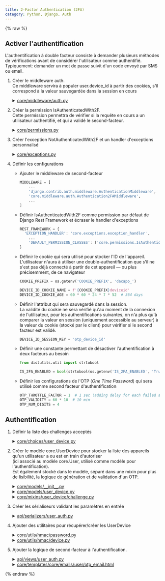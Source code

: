 ```yaml
---
title: 2-Factor Authentication (2FA)
category: Python, Django, Auth
---
```

{% raw %}

## Activer l'authentification

L'authentification à double facteur consiste à demander plusieurs méthodes de vérifications avant de considérer l'utilisateur comme authentifié. Typiquement: demander un mot de passe suivit d'un code envoyé par SMS ou email.

1. Créer le middleware auth.  
   Ce middleware servira à populer user.device_id à partir des cookies, s'il correspond à la valeur sauvegardée dans la session en cours

    <details>
      <summary><ins>core/middleware/auth.py</ins></summary>

      <pre lang="python">
      import functools
      import time

      from django.conf import settings
      from django.utils.functional import SimpleLazyObject
      from django.utils.http import http_date


      class Authentication2FAMiddleware:
          """
          Recycles django_otp.middleware.OTPMiddleware's logic

          Simply adds device_id on ``request.user``
          which will be ``None`` if the user didn't verify the device
          """
          def __init__(self, get_response=None):
              self.get_response = get_response

          def __call__(self, request):
              """
              If we don't render a template (probably a JSON Response):
              Code to be executed for each request before the view (and later middlewares) are called.
              """
              user = getattr(request, 'user', None)
              if user is not None:
                  request.user = SimpleLazyObject(
                      functools.partial(self._verify_device, request, user),
                  )

              response = self.get_response(request)
              return self.process_response(request, response)

          def _verify_device(self, request, user):
              """
              Sets OTP-related fields on an authenticated user.
              """
              user.device_id = getattr(user, '_force_device_id', None)

              if user.is_authenticated:
                  session_device_id = request.session.get(settings.DEVICE_ID_SESSION_KEY)
                  cookie_device_id = request.COOKIES.get(settings.DEVICE_ID_COOKIE_NAME, None)

                  if (
                      session_device_id
                      and cookie_device_id
                      and session_device_id == cookie_device_id
                  ):
                      user.device_id = session_device_id

              return user

          def _set_deviceid(self, request, response):
              cookie_name = settings.DEVICE_ID_COOKIE_NAME

              if cookie_name in request.COOKIES:
                  max_age = settings.DEVICE_ID_COOKIE_AGE
                  expires_time = time.time() + max_age
                  expires = http_date(expires_time)

                  response.set_cookie(
                      cookie_name,
                      request.COOKIES[cookie_name],
                      max_age=max_age,
                      expires=expires,
                      domain=settings.SESSION_COOKIE_DOMAIN,
                      path=settings.SESSION_COOKIE_PATH,
                      secure=settings.SESSION_COOKIE_SECURE or None,
                      httponly=True,
                  )
              else:
                  response.delete_cookie(
                      cookie_name,
                      path=settings.SESSION_COOKIE_PATH,
                      domain=settings.SESSION_COOKIE_DOMAIN,
                  )

          def process_response(self, request, response):
              if (
                  not getattr(request, 'deviceid_cookie_needs_reset', False)
                  or getattr(response, 'deviceid_cookie_set', False)
              ):
                  return response

              self._set_deviceid(request, response)
              response.deviceid_cookie_set = True
              return response
      </pre>
    </details>

2. Créer la permission IsAuthenticatedWith2F.  
   Cette permission permettra de vérifier si la requête en cours a un utilisateur authentifié, et qui a validé le second-facteur.

    <details>
      <summary><ins>core/permissions.py</ins></summary>

      <pre lang="python">
      from rest_framework.permissions import IsAuthenticated


      # ---------------------------------------------------------
      # AUTH
      # ---------------------------------------------------------

      class IsAuthenticatedWith2F(IsAuthenticated):
          __default_code = '2fa_required'
          __default_message = _('2nd-factor authentication required.')

          def has_permission(self, request, view):
              self.code = None
              self.message = None

              if not super().has_permission(request, view):
                  return False

              if not settings.IS_2FA_ENABLED:
                  return True

              if getattr(request.user, 'device_id', None) is None:
                  self.code = self.__default_code
                  self.message = self.__default_message
                  return False

              return True
      </pre>
    </details>

3. Créer l'exception NotAuthenticatedWith2F et un handler d'exceptions personnalisé

    <details>
      <summary><ins>core/exceptions.py</ins></summary>

      <pre lang="python">
      from rest_framework_json_api.exceptions import exception_handler as base_exception_handler
      from rest_framework import exceptions, status

      from django.utils.translation import gettext_lazy as _


      class NotAuthenticatedWith2F(exceptions.NotAuthenticated):
          """
          Mix between ValidationError and NotAuthenticated
          Should match code and message of IsAuthenticatedWith2F
          """
          default_code = '2fa_required'
          default_detail = _('2nd-factor authentication required.')

          def __init__(self, detail=None, code=None):
              if detail is None:
                  detail = self.default_detail
              if code is None:
                  code = self.default_code

              # For validation failures, we may collect many errors together,
              # so the details should always be coerced to a list if not already.
              if isinstance(detail, tuple):
                  detail = list(detail)
              elif not isinstance(detail, dict) and not isinstance(detail, list):
                  detail = [detail]

              self.detail = exceptions._get_error_details(detail, code)


      def exception_handler(exc, context):
          """
          Undo APIView.handle_exception's bullshit
          Note: Although the HTTP standard specifies "401 unauthorized",
          semantically this response means "unauthenticated"
          """
          if isinstance(exc, (exceptions.NotAuthenticated,
                              exceptions.AuthenticationFailed)):
              exc.status_code = status.HTTP_401_UNAUTHORIZED

          return base_exception_handler(exc, context)
      </pre>
    </details>

4. Définir les configurations

   - Ajouter le middleware de second-facteur

      ``` python
      MIDDLEWARE = [
          ...
          'django.contrib.auth.middleware.AuthenticationMiddleware',
          'core.middleware.auth.Authentication2FAMiddleware',
          ...
      ]
      ```

   - Définir IsAuthenticatedWith2F comme permission par défaut de Django Rest Framework et écraser le handler d'exceptions

      ``` python
      REST_FRAMEWORK = {
        'EXCEPTION_HANDLER': 'core.exceptions.exception_handler',
          ...
          'DEFAULT_PERMISSION_CLASSES': ('core.permissions.IsAuthenticatedWith2F',),
      }
      ```

   - Définir le cookie qui sera utilisé pour stocker l'ID de l'appareil.  
      L'utilisateur n'aura à utiliser une double-authentification que s'il ne s'est pas déjà connecté à partir de cet appareil — ou plus précisemment, de ce navigateur

      ``` python
      COOKIE_PREFIX = os.getenv('COOKIE_PREFIX', 'dacapo_')

      DEVICE_ID_COOKIE_NAME = f'{COOKIE_PREFIX}deviceid'
      DEVICE_ID_COOKIE_AGE = 60 * 60 * 24 * 7 * 52  # 364 days
      ```

   - Définir l'attribut qui sera sauvegardé dans la session.  
     La validité du cookie ne sera vérifié qu'au moment de la connexion de l'utilisateur, pour les authentifications suivantes, on n'a plus qu'à comparer la valeur en session (uniquement accessible au serveur) à la valeur du cookie (stocké par le client) pour vérifier si le second facteur est validé.

      ``` python
      DEVICE_ID_SESSION_KEY = 'otp_device_id'
      ```

   - Définir une constante permettant de désactiver l'authentification à deux facteurs au besoin

      ``` python
      from distutils.util import strtobool

      IS_2FA_ENABLED = bool(strtobool(os.getenv('IS_2FA_ENABLED', 'True')))
      ```

   - Définir les configurations de l'OTP (*One Time Password*) qui sera utilisé comme second facteur d'authentification

      ``` python
      OTP_THROTTLE_FACTOR = 1  # 1 sec (adding delay for each failed attempt — 1, 2, 4, 8...)
      OTP_VALIDITY = 60 * 10  # 10 min
      OTP_NUM_DIGITS = 4
      ```

## Authentification

1. Définir la liste des challenges acceptés

    <details>
      <summary><ins>core/choices/user_device.py</ins></summary>

      <pre lang="python">
      from django.utils.translation import gettext_lazy as _


      class ChallengeTypeChoicesMixin:
          CHALLENGE_EMAIL = 'email'

          CHALLENGE_CHOICES = (
              (CHALLENGE_EMAIL, _('email')),
          )
      </pre>
    </details>

2. Créer le modèle core.UserDevice pour stocker la liste des appareils qu'un utilisateur a ou est en train d'autoriser  
   (ici associé au modèle core.User, utilisé comme modèle pour l'authentification).  
   Est également stocké dans le modèle, séparé dans une mixin pour plus de lisibilité, la logique de génération et de validation d'un OTP.

    <details>
      <summary><ins>core/models/__init__.py</ins></summary>

      <pre lang="python">
      # flake8: noqa
      ...
      from .user_device import UserDevice
      </pre>
    </details>

    <details>
      <summary><ins>core/models/user_device.py</ins></summary>

      <pre lang="python">
      from django.db import models

      from .mixins.user_device.challenge import (  # noqa
          UserDeviceChallengeMixin,
          BadToken,
          TokenExpired,
          VerifyNotAllowed,
      )


      class UserDevice(
          UserDeviceChallengeMixin,
      ):
          """
          List of devices that the user has confirmed
          or is trying to confirm
          """
          created_at = models.DateTimeField(auto_now_add=True)
          updated_at = models.DateTimeField(auto_now=True)

          user = models.ForeignKey(
              'user',
              on_delete=models.CASCADE,
              related_name='devices',
          )
          name = models.CharField(
              max_length=64,
              help_text='This is a token generated on the fly.',
          )
          is_confirmed = models.BooleanField(
              default=True,
              help_text='Is this device ready for use?',
          )
      </pre>
    </details>

    <details>
      <summary><ins>core/mixins/user_device/challenge.py</ins></summary>

      <pre lang="python">
      from datetime import timedelta

      from django.db import models
      from django.conf import settings
      from django.utils import timezone
      from django.utils.translation import gettext as _
      from django.utils.translation import ngettext
      from django.utils import formats

      from core.utils.functions.random import random_number_token
      from core.choices.user_device import ChallengeTypeChoicesMixin
      from rest_framework.exceptions import ValidationError


      class BadToken(ValidationError):
          """
          Token does not match.
          """
          default_detail = _('Invalid OTP.')
          default_code = 'invalid'


      class TokenExpired(BadToken):
          """
          Token timestamp is older than required max_age.
          """
          default_detail = _('Expired OTP.')
          default_code = 'expired'


      class VerifyNotAllowed(BadToken):
          """
          Rejected due to required delay after failed attempt(s).
          """
          default_detail = _('Too many failed attempts.')
          default_code = 'not_allowed'


      class UserDeviceChallengeMixin(
          ChallengeTypeChoicesMixin,
          models.Model,
      ):
          challenge_otp = models.CharField(
              max_length=16,
              blank=True,
              null=True,
          )
          challenge_type = models.CharField(
              max_length=8,
              blank=True,
              null=True,
              choices=ChallengeTypeChoicesMixin.CHALLENGE_CHOICES,
          )
          challenge_valid_until = models.DateTimeField(
              null=True,
              blank=True,
              default=None,
              help_text='The timestamp of the moment of expiry of the saved otp.',
          )
          challenge_failure_timestamp = models.DateTimeField(
              null=True,
              blank=True,
              default=None,
              help_text='A timestamp of the last failed verification attempt. Null if last attempt succeeded.',
          )
          challenge_failure_count = models.PositiveIntegerField(
              default=0,
              help_text='Number of successive failed attempts.',
          )

          class Meta:
              abstract = True

          @property
          def throttle_factor(self):
              return settings.OTP_THROTTLE_FACTOR

          @property
          def challenge_otp_length(self):
              return settings.OTP_NUM_DIGITS or 6

          @property
          def challenge_otp_validity(self):
              return settings.OTP_VALIDITY or 600

          def generate_otp(self, challenge_type=None):
              """
              Generates a token of the specified length, then sets it on the model
              and sets the expiration of the token on the model.

              :param integer length      — Number of decimal digits in the generated token.
              :param integer valid_secs  — Amount of seconds the token should be valid.
              """
              self.challenge_type = challenge_type
              self.challenge_otp = random_number_token(self.challenge_otp_length)
              self.challenge_valid_until = timezone.now() + timedelta(seconds=self.challenge_otp_validity)

          def verify_otp(self, value):
              """
              Verifies an otp by content and expiry.
              On success, the otp is cleared

              :param string token — The OTP token provided by the user.
              :throw BadToken
              """
              self.verify_is_allowed()

              if self.challenge_otp is None:
                  raise BadToken()

              if self.challenge_otp != value:
                  self.throttle_increment()

                  raise BadToken()

              now = timezone.now()
              if now > self.challenge_valid_until:
                  self.throttle_increment()

                  raise TokenExpired()

              self.throttle_reset()
              self.challenge_otp = None
              self.challenge_valid_until = now  # set it as no longer valid

          def throttle_increment(self):
              """
              Call this method to increase throttling (normally when a verify attempt failed).
              """
              self.challenge_failure_timestamp = timezone.now()
              self.challenge_failure_count += 1

          def throttle_reset(self):
              """
              Call this method to reset throttling (normally when a verify attempt succeeded).
              """
              self.challenge_failure_timestamp = None
              self.challenge_failure_count = 0

          def verify_is_allowed(self):
              """
              :throw VerifyNotAllowed
              """
              if not (factor := self.throttle_factor):
                  return

              if not self.challenge_failure_count or self.challenge_failure_timestamp is None:
                  return

              now = timezone.now()
              delay = (now - self.challenge_failure_timestamp).total_seconds()

              # Required delays should be 1, 2, 4, 8 ...
              delay_required = factor * (2 ** (self.challenge_failure_count - 1))

              max_delay = 3*86400  # safeguard: 3 days max
              if delay_required > max_delay:
                  delay_required = max_delay

              if delay >= delay_required:
                  return

              # Feedback
              failure_msg = ngettext(
                  'You have failed {failure_count} time',
                  'You have failed {failure_count} times',
                  self.challenge_failure_count,
              ).format(
                  failure_count=self.challenge_failure_count
              )

              locked_until = formats.date_format(
                  timezone.localtime(
                      self.challenge_failure_timestamp + timedelta(seconds=delay_required+60)
                  ),
                  'TIME_FORMAT' if delay_required < 86400 else 'SHORT_DATETIME_FORMAT',
              )
              detail = _('{failure_msg}, please wait until {locked_until} before retrying').format(
                  failure_msg=failure_msg,
                  locked_until=locked_until,
              )
              raise VerifyNotAllowed(detail)
      </pre>
    </details>

3. Créer les sérialiseurs validant les paramètres en entrée

    <details>
      <summary><ins>api/serializers/user_auth.py</ins></summary>

      <pre lang="python">
      from django.core.validators import validate_email

      from rest_framework_json_api import serializers, relations

      from core.models.user import User
      from core.models.user_device import UserDevice
      from .medical_center import MedicalCenterSerializer
      from .mcm_center import MCMCenterSerializer


      class UserAuthSerializer(serializers.Serializer):
          """Serializer checking data to authenticate an user."""

          email = serializers.CharField(required=True, max_length=254, validators=[validate_email])
          password = serializers.CharField(required=True)

          class JSONAPIMeta:
              resource_name = 'user-login'


      class UserSerializer(serializers.ModelSerializer):
          """Serializer sending back infos about the current authenticated user."""

          class JSONAPIMeta:
              resource_name = 'user'

          class Meta:
              model = User
              fields = '__all__'


      class DeviceSerializer(serializers.ModelSerializer):

          # Force response to be of type "user-device", not "user-login"
          _poly_force_type_resolution = True

          class JSONAPIMeta:
              resource_name = 'user-device'

          class Meta:
              model = UserDevice
              fields = (
                  'is_confirmed',
                  'challenge_valid_until',
                  'challenge_failure_timestamp',
                  'challenge_failure_count',
              )


      class ChallengeOptionsSerializer(serializers.Serializer):
          """
          Serializer checking data to resend an OTP
          """
          challenge_type = serializers.ChoiceField(
              required=False,
              allow_null=True,
              choices=UserDevice.CHALLENGE_CHOICES,
          )

          class JSONAPIMeta:
              resource_name = 'user-otp-options'


      class ChallengeSerializer(serializers.Serializer):
          """
          Serializer checking data to validate an OTP
          """
          challenge_otp = serializers.CharField(
              required=True,
              allow_null=False,
              allow_blank=False,
          )

          class JSONAPIMeta:
              resource_name = 'user-otp'
      </pre>
    </details>

4. Ajouter des utilitaires pour récupérer/créer les UserDevice 

    <details>
      <summary><ins>core/utils/hmac/password.py</ins></summary>

      <pre lang="python">
      from django.conf import settings
      from django.contrib.auth.tokens import PasswordResetTokenGenerator
      from django.core.signing import BadSignature, SignatureExpired
      from django.utils.crypto import constant_time_compare
      from django.utils.http import base36_to_int


      class PasswordTokenGenerator(PasswordResetTokenGenerator):
          """
          Mix between PasswordResetTokenGenerator and TimestampSigner
          for better error handling
          """
          key_salt = 'core.PasswordTokenGenerator'
          _timeout = None

          def __init__(self, timeout=None):
              super().__init__()

              self._timeout = timeout

          def _get_timeout(self):
              return self._timeout or settings.PASSWORD_RESET_TIMEOUT

          def _set_timeout(self, timeout):
              self._timeout = timeout

          def check_token(self, user, token):
              """
              Check that a reset token is correct for a given user.
              """
              if not (user and token):
                  raise BadSignature()
              # Parse the token
              try:
                  ts_b36, _ = token.split('-')
              except ValueError:
                  raise BadSignature()

              try:
                  ts = base36_to_int(ts_b36)
              except ValueError:
                  raise BadSignature()

              # Check that the timestamp/uid has not been tampered with
              if not constant_time_compare(self._make_token_with_timestamp(user, ts), token):
                  raise BadSignature()

              # Check the timestamp is within limit.
              timeout = self._get_timeout()

              if timeout and (self._num_seconds(self._now()) - ts) > timeout:
                  raise SignatureExpired()

              return True
      </pre>
    </details>
    <details>
      <summary><ins>core/utils/hmac/device.py</ins></summary>

      <pre lang="python">
      from django.conf import settings

      from .password import PasswordTokenGenerator
      from core.models.user_device import UserDevice


      class DeviceIdTokenGenerator(PasswordTokenGenerator):
          """
          A same deviceid cookie may be used to log in to several user accounts
          We're not targeting a specific user here, just the device
          And checking that the user didn't tamper his deviceid cookie

          Note: We then check if this deviceid has been confirmed for the current user
          (saved in db in user.devices)
          """
          key_salt = 'core.DeviceIdTokenGenerator'

          def _get_timeout(self):
              return self._timeout or settings.DEVICE_ID_COOKIE_AGE

          def _make_hash_value(self, user, timestamp):
              return f'{timestamp}'


      user_deviceid_token_generator = DeviceIdTokenGenerator()


      def get_device_id(request, user):
          """
          :return string|None token
          """

          # Cookie exists?
          try:
              token = request.COOKIES[settings.DEVICE_ID_COOKIE_NAME]
          except KeyError:
              return None

          # Hasn't been tampered?
          try:
              if user_deviceid_token_generator.check_token(user, token):
                  return token
          except Exception:
              del request.COOKIES[settings.DEVICE_ID_COOKIE_NAME]

          return None


      def get_device(request, user):
          """
          :return Device device
          """

          # Get device cookie
          token = get_device_id(request, user)

          if token:
              match = UserDevice.objects.filter(
                  user_id=user.pk,
                  name=token,
              )[:1]
              if len(match):
                  return match[0]
          else:
              token = user_deviceid_token_generator.make_token(user)
              request.COOKIES[settings.DEVICE_ID_COOKIE_NAME] = token

              # rest_framework.Request is proxying WSGIRequest
              setattr(request._request, 'deviceid_cookie_needs_reset', True)

          device = UserDevice.objects.create(
              user_id=user.pk,
              name=token,
              is_confirmed=False,
          )
          return device
      </pre>
    </details>

5. Ajouter la logique de second-facteur à l'authentification.

    <details>
      <summary><ins>api/views/user_auth.py</ins></summary>

      <pre lang="python">
      from celery import shared_task
      from celery.utils.log import get_task_logger

      from django.conf import settings
      from django.contrib import auth
      from django.middleware.csrf import get_token
      from django.utils.translation import gettext as _
      from django.http import Http404

      from rest_framework.response import Response
      from rest_framework.permissions import AllowAny
      from rest_framework import serializers, status
      from drf_yasg.utils import swagger_auto_schema, no_body

      from api.serializers.user_auth import (
          UserSerializer,
          UserAuthSerializer,
          DeviceSerializer,
          ChallengeSerializer,
          ChallengeOptionsSerializer,
      )
      from core.decorators import action, csrf_protect_m
      from core.utils.hmac.device import get_device
      from core.utils.views import (
          serializer_validation_error,
          GenericViewSet,
      )
      from core.exceptions import NotAuthenticatedWith2F
      from core.models.user_device import UserDevice, VerifyNotAllowed, BadToken
      from core.permissions import IsAuthenticated, IsAuthenticatedWith2F

      task_logger = get_task_logger('core')


      class UserAuthViewSet(UserAuthMixin, GenericViewSet):
          """
          View for the authentication process
          """
          serializer_class = UserAuthSerializer

          def get_response_serializer(self, *args, **kwargs):
              return UserSerializer(*args, **kwargs)

          def get_serializer_class(self):
              if self.action == 'validate_otp':
                  return ChallengeSerializer

              if self.action == 'resend_otp':
                  return ChallengeOptionsSerializer

              return self.serializer_class

          # ---------------------------------------------------------
          # Authentication
          # ---------------------------------------------------------

          @swagger_auto_schema(responses={
              204: 'authenticated',
              401: 'not authenticated',
          })
          @action(methods=['GET'], url_path='is-authenticated', permission_classes=(AllowAny,))
          def is_authenticated(self, request, **kwargs):
              """
              Check if the user is logged in
              """

              # Add CSRF token if not already there
              get_token(request)

              self.check_additional_permissions((IsAuthenticatedWith2F(),))

              return Response(status=status.HTTP_204_NO_CONTENT)

          @swagger_auto_schema(responses={
              200: UserSerializer,
          })
          @action(methods=['GET'], url_path='user')
          def user(self, request, **kwargs):
              """
              Retrieve the current user data
              """
              return Response(UserSerializer(instance=request.user).data)

          @swagger_auto_schema(request_body=no_body, responses={
              204: 'ack',
          })
          @action(methods=['POST'], url_path='logout', permission_classes=(AllowAny,))
          def logout(self, request, **kwargs):
              """
              Logout
              """
              auth.logout(request)

              return Response(status=status.HTTP_204_NO_CONTENT)

          @swagger_auto_schema(responses={
              201: UserSerializer,
              401: 'OTP required to validate authentication',
          })
          @csrf_protect_m
          @action(methods=['POST'], url_path='login', permission_classes=(AllowAny,))
          def login(self, request, **kwargs):
              """
              Log in
              """

              # Data is valid?
              serializer = self.get_serializer(data=request.data)
              serializer.is_valid(raise_exception=True)

              # User exists?
              # Note: selects the appropriate AUTHENTICATION_BACKENDS and calls its authenticate()
              user = auth.authenticate(
                  request,
                  email=serializer.validated_data.get('email'),
                  password=serializer.validated_data.get('password'),
              )
              if user is None:
                  raise serializers.ValidationError(_('Your email or password is invalid.'))

              if user.is_waiting_validation:
                  raise serializer_validation_error(
                      {
                          'email': _('The admin hasn’t validated your account yet.'),
                      },
                      code='is_waiting_validation'
                  )

              # Set session
              request.user = user
              auth.login(request, user)

              # Require 2nd factor authentication?
              response = self._send_2nd_factor_otp(request, user)

              # Return user data
              return response or Response(UserSerializer(instance=user).data)

          # ---------------------------------------------------------
          # Authentication - 2nd factor
          # ---------------------------------------------------------

          def _send_2nd_factor_otp(self, request, user, challenge_type=None):
              """
              Generate and send an OTP
              if the current device isn't already confirmed
              """
              if not settings.IS_2FA_ENABLED:
                  return

              # Running tests?
              if getattr(request, '_dont_enforce_csrf_checks', False):
                  request.session[settings.DEVICE_ID_SESSION_KEY] = 'BYPASS'
                  request.COOKIES[settings.DEVICE_ID_COOKIE_NAME] = 'BYPASS'
                  setattr(request._request, 'deviceid_cookie_needs_reset', True)
                  return

              # The current device is confirmed for the current user?
              device = get_device(request, user)
              if device.is_confirmed:
                  request.session[settings.DEVICE_ID_SESSION_KEY] = device.name

                  # Set updated_at (we cleanup unused devices)
                  device.save()
                  return

              # Detect challenge type
              if challenge_type is None:
                  challenge_type = UserDevice.CHALLENGE_EMAIL

              detail = None
              try:
                  # Too many attempts to validate otp?
                  device.verify_is_allowed()

                  # Generate an OTP
                  device.generate_otp(challenge_type=challenge_type)
                  device.save()

                  ctx = {
                      'user_fullname': user.fullname,
                      'user_is_staff': user.is_staff,
                      'otp': device.challenge_otp,
                  }

                  # Send the OTP
                  if challenge_type == 'email':
                      send_otp_email.delay(user.id, user.email, ctx)

                  # Message
                  detail = _('A 4-digit authentication code has just been sent to you by {challenge_type}.').format(
                      challenge_type=device.get_challenge_type_display(),
                  )

              except VerifyNotAllowed as e:
                  detail = str(e)

              raise NotAuthenticatedWith2F(detail=detail)

          @swagger_auto_schema(responses={
              201: UserSerializer,
              401: 'OTP required to validate authentication',
          })
          @action(methods=['POST'], url_path='resend-otp', permission_classes=((IsAuthenticated,)))
          def resend_otp(self, request, **kwargs):
              """
              Send a new OTP
              """
              user = request.user

              # Is already authenticated with 2 factors: reject
              if IsAuthenticatedWith2F().has_permission(request, self):
                  return self.permission_denied(self.request)

              # Check GET parameter
              serializer = ChallengeOptionsSerializer(data=request.data)
              serializer.is_valid(raise_exception=True)
              challenge_type = serializer.validated_data.get('challenge_type', None)

              # Require 2nd factor authentication?
              response = self._send_2nd_factor_otp(request, user, challenge_type)

              # Return user data
              return response or Response(self.get_response_serializer(instance=user).data)

          @swagger_auto_schema(responses={
              201: UserSerializer,
              401: 'OTP required to validate authentication',
          })
          @action(methods=['POST'], url_path='validate-otp', permission_classes=((IsAuthenticated,)))
          def validate_otp(self, request, **kwargs):
              """
              Validate the 2nd factor challenge
              Checks if the given OTP matches the one we sent earlier
              """
              user = request.user

              # Is already authenticated with 2 factors: stop there
              if IsAuthenticatedWith2F().has_permission(request, self):
                  return Response(self.get_response_serializer(instance=user).data)

              # Check POST parameter
              serializer = ChallengeSerializer(data=request.data)
              serializer.is_valid(raise_exception=True)
              value = serializer.validated_data.get('challenge_otp')

              # The current device is confirmed for the current user?
              device = get_device(request, user)

              if device.is_confirmed:
                  request.session[settings.DEVICE_ID_SESSION_KEY] = device.name
                  device.save()
                  return

              # OTP is valid?
              try:
                  device.verify_otp(value)

              except BadToken as exc:
                  device.save()
                  raise exc

              device.is_confirmed = True
              device.save()

              request.session[settings.DEVICE_ID_SESSION_KEY] = device.name
              return Response(self.get_response_serializer(instance=user).data)

          @swagger_auto_schema(responses={
              200: DeviceSerializer,
              404: 'Current device is not recognized',
          })
          @action(methods=['GET'], url_path='device', permission_classes=((IsAuthenticated,)))
          def device(self, request, **kwargs):
              """
              Retrieve the current device data — moreso intended for debugging
              Might throw Http404 or DoesNotExist
              """
              try:
                  token = request.COOKIES[settings.DEVICE_ID_COOKIE_NAME]
              except KeyError:
                  raise Http404

              device = request.user.devices.get(name=token)
              return Response(DeviceSerializer(instance=device).data)


      @shared_task
      def send_otp_email(user_id, recipient, ctx):
          task_logger.info('[+] send_otp_email to user %s %s', user_id, recipient)

          from django.core.mail.message import EmailMultiAlternatives
          from core.utils.templates import get_content

          if ctx.get('user_is_staff', False):
              link = f'{settings.SITE_FRONT_URL}/admin'
          else:
              link = settings.SITE_FRONT_URL

          link += '/lost-password'
          site_name = settings.SITE_NAME
          subject = _('Authentication on {site_name}').format(site_name=site_name)

          context = {
              'site_name': site_name,
              'reset_password_link': link,
              'subject': subject,
              **ctx,
          }
          email = EmailMultiAlternatives()
          email.subject = subject
          email.body = get_content('core/emails/user/otp_email.txt', context).strip('\n')
          email.attach_alternative(get_content('core/emails/user/otp_email.html', context), 'text/html')
          email.from_email = settings.EMAIL_SENDER
          email.to = [recipient]
          email.send()

          task_logger.info('\t... done')
      </pre>
    </details>
    <details>
      <summary><ins>core/templates/core/emails/user/otp_email.html</ins></summary>

      <pre lang="html">
      {% extends "core/emails/base.html" %}
      {% load i18n %}

      {% block content %}
          <h3>{{ subject }}</h3>

          <p>Bonjour <b>{{ user_fullname }}</b>,</p>
          <p>
              Un tentative d'authentification sur {{ site_name }}
              nécessite une vérification supplémentaire car nous n'avons pas reconnu votre appareil.<br>
              Pour valider la connexion, entrez ce code: <b>{{ otp }}</b>
          </p>
          <p>
              Si vous n'avez pas tenté de vous connecter à votre compte, il se peut que votre mot de passe soit compromis.
              Visitez <a href="{{ reset_password_link }}">{{ reset_password_link }}</a> pour définir un nouveau mot de passe.
          </p>

          <p>
              Merci,<br>
              L'équipe {{ site_name }}
          </p>
      {% endblock %}
      </pre>
    </details>
{% endraw %}